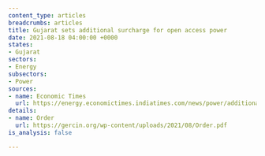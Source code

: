 ```yaml
---
content_type: articles
breadcrumbs: articles
title: Gujarat sets additional surcharge for open access power
date: 2021-08-18 04:00:00 +0000
states:
- Gujarat
sectors:
- Energy
subsectors:
- Power
sources:
- name: Economic Times
  url: https://energy.economictimes.indiatimes.com/news/power/additional-surcharge-set-at-51p/kwh/85198468
details:
- name: Order
  url: https://gercin.org/wp-content/uploads/2021/08/Order.pdf
is_analysis: false

---
```

